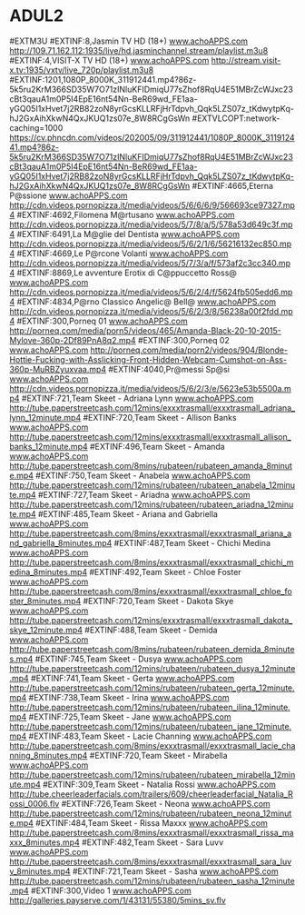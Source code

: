 # ADUL2
#EXTM3U
#EXTINF:8,Jasmin TV HD (18+) www.achoAPPS.com
http://109.71.162.112:1935/live/hd.jasminchannel.stream/playlist.m3u8
#EXTINF:4,VISIT-X TV HD (18+) www.achoAPPS.com
http://stream.visit-x.tv:1935/vxtv/live_720p/playlist.m3u8
#EXTINF:1201,1080P_8000K_311912441.mp4?86z-5k5ru2KrM366SD35W7O71zINluKFIDmiqU77sZhof8RqU4E51MBrZcWJxc23cBt3qauA1m0P5I4EpE16nt54Nn-BeR69wd_FE1aa-yGQ05I1xHvet7j2RB82zoN8yrGcsKLLRFjHrTdpvh_Qqk5LZS07z_tKdwytpKq-hJ2GxAihXkwN4QxJKUQ1zs07e_8W8RCgGsWn
#EXTVLCOPT:network-caching=1000
https://cv.phncdn.com/videos/202005/09/311912441/1080P_8000K_311912441.mp4?86z-5k5ru2KrM366SD35W7O71zINluKFIDmiqU77sZhof8RqU4E51MBrZcWJxc23cBt3qauA1m0P5I4EpE16nt54Nn-BeR69wd_FE1aa-yGQ05I1xHvet7j2RB82zoN8yrGcsKLLRFjHrTdpvh_Qqk5LZS07z_tKdwytpKq-hJ2GxAihXkwN4QxJKUQ1zs07e_8W8RCgGsWn
#EXTINF:4665,Eterna P@ssione www.achoAPPS.com
http://cdn.videos.pornopizza.it/media/videos/5/6/6/6/9/566693ce97327.mp4
#EXTINF:4692,Filomena M@rtusano www.achoAPPS.com
http://cdn.videos.pornopizza.it/media/videos/5/7/8/a/5/578a53d649c3f.mp4
#EXTINF:6491,La M@glie del Dentista www.achoAPPS.com
http://cdn.videos.pornopizza.it/media/videos/5/6/2/1/6/56216132ec850.mp4
#EXTINF:4669,Le P@rcone Volanti www.achoAPPS.com
http://cdn.videos.pornopizza.it/media/videos/5/7/3/a/f/573af2c3cc340.mp4
#EXTINF:8869,Le avventure Erotix di C@ppuccetto Ross@ www.achoAPPS.com
http://cdn.videos.pornopizza.it/media/videos/5/6/2/4/f/5624fb505edd6.mp4
#EXTINF:4834,P@rno Classico Angelic@ Bell@ www.achoAPPS.com
http://cdn.videos.pornopizza.it/media/videos/5/6/2/3/8/56238a00f2fdd.mp4
#EXTINF:300,Porneq 01 www.achoAPPS.com
http://porneq.com/media/porn5/videos/465/Amanda-Black-20-10-2015-Mylove-360p-2Df89PnA8q2.mp4
#EXTINF:300,Porneq 02 www.achoAPPS.com
http://porneq.com/media/porn2/videos/904/Blonde-Hottie-Fucking-with-Asslicking-Front-Hidden-Webcam-Cumshot-on-Ass-360p-MuRBZyuxvaa.mp4
#EXTINF:4040,Pr@messi Sp@si www.achoAPPS.com
http://cdn.videos.pornopizza.it/media/videos/5/6/2/3/e/5623e53b5500a.mp4
#EXTINF:721,Team Skeet - Adriana Lynn www.achoAPPS.com
http://tube.paperstreetcash.com/12mins/exxxtrasmall/exxxtrasmall_adriana_lynn_12minute.mp4
#EXTINF:720,Team Skeet - Allison Banks www.achoAPPS.com
http://tube.paperstreetcash.com/12mins/exxxtrasmall/exxxtrasmall_allison_banks_12minute.mp4
#EXTINF:496,Team Skeet - Amanda www.achoAPPS.com
http://tube.paperstreetcash.com/8mins/rubateen/rubateen_amanda_8minute.mp4
#EXTINF:750,Team Skeet - Anabela www.achoAPPS.com
http://tube.paperstreetcash.com/12mins/rubateen/rubateen_anabela_12minute.mp4
#EXTINF:727,Team Skeet - Ariadna www.achoAPPS.com
http://tube.paperstreetcash.com/12mins/rubateen/rubateen_ariadna_12minute.mp4
#EXTINF:485,Team Skeet - Ariana and Gabriella www.achoAPPS.com
http://tube.paperstreetcash.com/8mins/exxxtrasmall/exxxtrasmall_ariana_and_gabriella_8minutes.mp4
#EXTINF:487,Team Skeet - Chichi Medina www.achoAPPS.com
http://tube.paperstreetcash.com/8mins/exxxtrasmall/exxxtrasmall_chichi_medina_8minutes.mp4
#EXTINF:492,Team Skeet - Chloe Foster www.achoAPPS.com
http://tube.paperstreetcash.com/8mins/exxxtrasmall/exxxtrasmall_chloe_foster_8minutes.mp4
#EXTINF:720,Team Skeet - Dakota Skye www.achoAPPS.com
http://tube.paperstreetcash.com/12mins/exxxtrasmall/exxxtrasmall_dakota_skye_12minute.mp4
#EXTINF:488,Team Skeet - Demida www.achoAPPS.com
http://tube.paperstreetcash.com/8mins/rubateen/rubateen_demida_8minutes.mp4
#EXTINF:745,Team Skeet - Dusya www.achoAPPS.com
http://tube.paperstreetcash.com/12mins/rubateen/rubateen_dusya_12minute.mp4
#EXTINF:741,Team Skeet - Gerta www.achoAPPS.com
http://tube.paperstreetcash.com/12mins/rubateen/rubateen_gerta_12minute.mp4
#EXTINF:738,Team Skeet - Irina www.achoAPPS.com
http://tube.paperstreetcash.com/12mins/rubateen/rubateen_ilina_12minute.mp4
#EXTINF:725,Team Skeet - Jane www.achoAPPS.com
http://tube.paperstreetcash.com/12mins/rubateen/rubateen_jane_12minute.mp4
#EXTINF:483,Team Skeet - Lacie Channing www.achoAPPS.com
http://tube.paperstreetcash.com/8mins/exxxtrasmall/exxxtrasmall_lacie_channing_8minutes.mp4
#EXTINF:720,Team Skeet - Mirabella www.achoAPPS.com
http://tube.paperstreetcash.com/12mins/rubateen/rubateen_mirabella_12minute.mp4
#EXTINF:309,Team Skeet - Natalia Rossi www.achoAPPS.com
http://tube.cheerleaderfacials.com/trailers/609/cheerleaderfacial_Natalia_Rossi_0006.flv
#EXTINF:726,Team Skeet - Neona www.achoAPPS.com
http://tube.paperstreetcash.com/12mins/rubateen/rubateen_neona_12minute.mp4
#EXTINF:484,Team Skeet - Rissa Maxxx www.achoAPPS.com
http://tube.paperstreetcash.com/8mins/exxxtrasmall/exxxtrasmall_rissa_maxxx_8minutes.mp4
#EXTINF:482,Team Skeet - Sara Luvv www.achoAPPS.com
http://tube.paperstreetcash.com/8mins/exxxtrasmall/exxxtrasmall_sara_luvv_8minutes.mp4
#EXTINF:721,Team Skeet - Sasha www.achoAPPS.com
http://tube.paperstreetcash.com/12mins/rubateen/rubateen_sasha_12minute.mp4
#EXTINF:300,Video 1 www.achoAPPS.com
http://galleries.payserve.com/1/43131/55380/5mins_sv.flv
